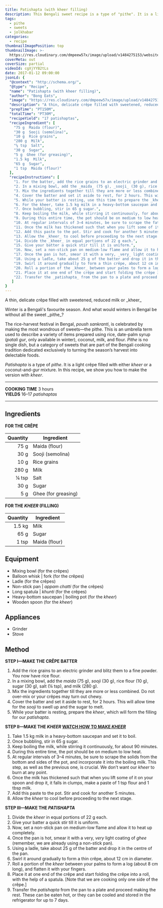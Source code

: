 ```yaml
---
title: Patishapta (with kheer filling)
description: This Bengali sweet recipe is a type of "pithe". It is a light crêpe filled with either kheer (reduced milk) or a coconut-and-gur mixture.
tags:
  - pithe
  - sweets
  - jolkhabar
categories:
  - recipe
thumbnailImagePosition: top
thumbnailImage: >-
  https://res.cloudinary.com/dmpeew57x/image/upload/v1484275153/website-thumbnail-patishapta_enjz1u.jpg
coverMeta: out
coverSize: partial
videoId: cgXjYYB2tLs
date: 2017-01-12 09:00:00
jsonLd: {
  "@context": "http://schema.org/",
  "@type": "Recipe",
  "name": "Patishapta (with kheer filling)",
  "author": "Bong Eats",
  "image": "https://res.cloudinary.com/dmpeew57x/image/upload/v1484275153/thumbnail-small-patishapta_s07tne.jpg",
  "description": "A thin, delicate crêpe filled with sweetened, reduced milk or _kheer_",
  "prepTime": "PT150M",
  "totalTime": "PT30M",
  "recipeYield": "17 patishaptas",
  "recipeIngredient": [
    "75 g  Maida (flour)",
    "30 g  Sooji (semolina)",
    "10 g  Rice grains",
    "280 g  Milk",
    "¼ tsp  Salt",
    "30 g  Sugar",
    "5 g  Ghee (for greasing)",
    "1.5 kg  Milk",
    "65 g  Sugar",
    "1 tsp  Maida (flour)"
  ],
  "recipeInstructions": [
    "1. For the batter, add the rice grains to an electric grinder and blitz them to a fine powder. You now have rice flour.",
    "2. In a mixing bowl, add the _maida_ (75 g), _sooji_ (30 g), rice flour (10 g), sugar (30 g), salt (¼ tsp), and milk (280 g).",
    "3. Mix the ingredients together till they are more or less combined. Do not over-mix or your crêpes may turn out chewy.",
    "4. Cover the batter and set it aside to rest, for 2 hours. This will allow time for the _sooji_ to swell up and the sugar to melt.",
    "5. While your batter is resting, use this time to prepare the _kheer_, which will form the filling for our _patishapta_.",
    "6. For the kheer, take 1.5 kg milk in a heavy-bottom saucepan and set it to boil.",
    "7. Once bubbling, stir in 65 g sugar.",
    "8. Keep boiling the milk, while stirring it continuously, for about 90 minutes.",
    "9. During this entire time, the pot should be on medium to low heat.",
    "10. At regular intervals of 3–4 minutes, be sure to scrape the fat from the bottom and sides of the pot, and incorporate it into the boiling milk. This step, as well as the previous one, is crucial. We don’t want our _kheer_ to burn at any point.",
    "11. Once the milk has thickened such that when you lift some of it on your spoon and drop it, it falls in clumps, make a paste of 1 tsp flour and 1 tbsp milk.",
    "12. Add this paste to the pot. Stir and cook for another 5 minutes.",
    "13. Allow the _kheer_ to cool before proceeding to the next stage.",
    "14. Divide the _kheer_ in equal portions of 22 g each.",
    "15. Give your batter a quick stir till it is uniform.",
    "16. Now, set a non-stick pan on medium-low flame and allow it to heat up completely.",
    "17. Once the pan is hot, smear it with a very, _very_ light coating of _ghee_ (remember, we are already using a non-stick pan).",
    "18. Using a ladle, take about 25 g of the batter and drop it in the centre of the pan.",
    "19. Swirl it around gradually to form a thin crêpe, about 12 cm in diameter.",
    "20. Roll a portion of the _kheer_ between your palms to form a log (about 8 cm long), and flatten it with your fingers.",
    "21. Place it at one end of the crêpe and start folding the crêpe into a roll, with the help of a spatula. [Note that we are cooking only one side of the crêpe.]",
    "22. Transfer the _patishapta_ from the pan to a plate and proceed making the rest. These can be eaten hot, or they can be cooled and stored in the refrigerator for up to 7 days."
   ]
}
---
```






<p class="post-byline">A thin, delicate crêpe filled with sweetened, reduced milk or _kheer_</p>

<p class="post-intro">Winter is a Bengali's favourite season. And what would winters in Bengal be without all the sweet _pithe_?</p>

<!-- more -->
<span class="dropcap">T</span>he rice-harvest festival in Bengal, _poush sankranti_, is celebrated by making the most wondrous of sweets—the pithe. This is an umbrella term used to describe a variety of items prepared using rice, date-palm syrup (_patali gur_, only available in winter), coconut, milk, and flour. _Pithe_ is no single dish, but a category of sweets that are part of the Bengali cooking tradition dedicated exclusively to turning the season’s harvest into delectable foods.

_Patishapta_ is a type of _pithe_. It is a light crêpe filled with either _kheer_ or a coconut-and-_gur_ mixture. In this recipe, we show you how to make the version with _kheer_.
</p>

***

**COOKING TIME** 3 hours   
**YIELDS** 16–17 _patishaptas_

***
## Ingredients
**FOR THE CRÊPE**

| Quantity | Ingredient          |
|---------:|---------------------|
|     75 g | Maida (flour)       |
|     30 g | Sooji (semolina)    |
|     10 g | Rice grains         |
|    280 g | Milk                |
|    ¼ tsp | Salt                |
|     30 g | Sugar               |
|      5 g | Ghee (for greasing) |

**FOR THE _KHEER_ (FILLING)**

| Quantity | Ingredient    |
|---------:|---------------|
|   1.5 kg | Milk          |
|     65 g | Sugar         |
|    1 tsp | Maida (flour) |

## Equipment
- Mixing bowl (for the crêpes)
- Balloon whisk | fork (for the crêpes)
- Ladle (for the crêpes)
- Non-stick pan | _appam chatti_ (for the crêpes)
- Long spatula | _khunti_ (for the crêpes)
- Heavy-bottom saucepan | boiling pot (for the _kheer_)
- Wooden spoon (for the _kheer_)

## Appliances
- Grinder
- Stove

## Method
**STEP I—MAKE THE CRÊPE BATTER**
1. Add the rice grains to an electric grinder and blitz them to a fine powder. You now have rice flour.
2. In a mixing bowl, add the _maida_ (75 g), _sooji_ (30 g), rice flour (10 g), sugar (30 g), salt (¼ tsp), and milk (280 g).
3. Mix the ingredients together till they are more or less combined. Do not over-mix or your crêpes may turn out chewy.
4. Cover the batter and set it aside to rest, for 2 hours. This will allow time for the _sooji_ to swell up and the sugar to melt.
5. While your batter is resting, prepare the _kheer_, which will form the filling for our _patishapta_.

**STEP II—MAKE THE _KHEER_ [WATCH HOW TO MAKE _KHEER_](https://youtu.be/PzFXjD8D3AY?list=PLGX3dcCcJDYweaL6mlxJ54UAoKZAjNluz)**
1. Take 1.5 kg milk in a heavy-bottom saucepan and set it to boil.
2. Once bubbling, stir in 65 g sugar.
3. Keep boiling the milk, while stirring it continuously, for about 90 minutes.
4. During this entire time, the pot should be on medium to low heat.
5. At regular intervals of 3–4 minutes, be sure to scrape the solids from the bottom and sides of the pot, and incorporate it into the boiling milk. This step, as well as the previous one, is crucial. We don’t want our _kheer_ to burn at any point.
6. Once the milk has thickened such that when you lift some of it on your spoon and drop it, it falls in clumps, make a paste of 1 tsp flour and 1 tbsp milk.
7. Add this paste to the pot. Stir and cook for another 5 minutes.
8. Allow the _kheer_ to cool before proceeding to the next stage.

**STEP III—MAKE THE _PATISHAPTA_**
1. Divide the _kheer_ in equal portions of 22 g each.
2. Give your batter a quick stir till it is uniform.
3. Now, set a non-stick pan on medium-low flame and allow it to heat up completely.
4. Once the pan is hot, smear it with a very, _very_ light coating of _ghee_ (remember, we are already using a non-stick pan).
5. Using a ladle, take about 25 g of the batter and drop it in the centre of the pan.
6. Swirl it around gradually to form a thin crêpe, about 12 cm in diameter.
7. Roll a portion of the _kheer_ between your palms to form a log (about 8 cm long), and flatten it with your fingers.
8. Place it at one end of the crêpe and start folding the crêpe into a roll, with the help of a spatula. [Note that we are cooking only one side of the crêpe.]
9. Transfer the _patishapta_ from the pan to a plate and proceed making the rest. These can be eaten hot, or they can be cooled and stored in the refrigerator for up to 7 days.
